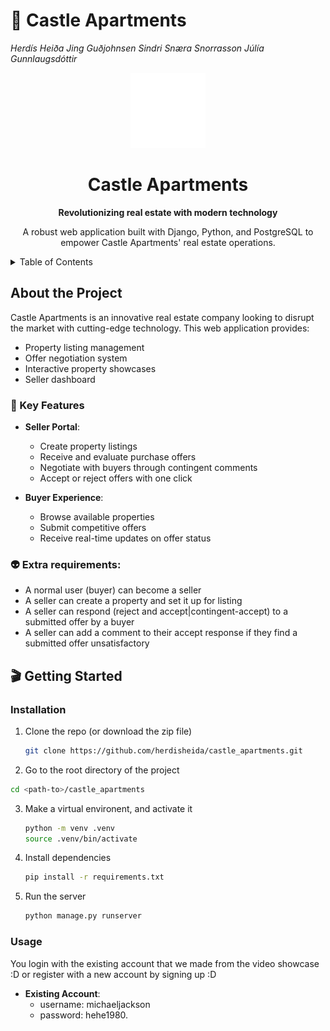 # 🏰 Castle Apartments
*Herdís Heiða Jing Guðjohnsen*
*Sindri Snæra Snorrasson*
*Júlía Gunnlaugsdóttir*


<!-- PROJECT LOGO -->
<div align="center">
  <a href="https://github.com/herdisheida/castle_apartments">
    <img src="static/images/app_logo.png" alt="Castle Apartments Logo" width="120" height="120">
  </a>
  <h1>Castle Apartments</h1>
  <p>
    <strong>Revolutionizing real estate with modern technology</strong>
  </p>
  <p>
    A robust web application built with Django, Python, and PostgreSQL to empower Castle Apartments' real estate operations.
  </p>
</div>

<!-- TABLE OF CONTENTS -->
<details>
  <summary>Table of Contents</summary>
  <ol>
    <li>
      <a href="#about-the-project">About The Project</a>
      <ul>
        <li><a href="#key-features">Key Features</a></li>
        <li><a href="#extra-requirements">Extra requirements</a></li>
      </ul>
      <li>
        <a href="#getting-started">Getting Started</a>
        <ul>
          <li><a href="#Installation">Installation</a></li>
          <li><a href="#Usage">Usage</a></li>
        </ul>
      </li>
    </li>
  </ol>
</details>


<!-- INFO -->
## About the Project
Castle Apartments is an innovative real estate company looking to disrupt the market with cutting-edge technology. This web application provides:

- Property listing management
- Offer negotiation system
- Interactive property showcases 
- Seller dashboard

### 🔑 Key Features
- **Seller Portal**:
  - Create property listings
  - Receive and evaluate purchase offers
  - Negotiate with buyers through contingent comments
  - Accept or reject offers with one click

- **Buyer Experience**:
  - Browse available properties
  - Submit competitive offers
  - Receive real-time updates on offer status

### 👽 Extra requirements:
- A normal user (buyer) can become a seller
- A seller can create a property and set it up for listing
- A seller can respond (reject and accept|contingent-accept) to a submitted offer by a buyer
- A seller can add a comment to their accept response if they find a submitted offer unsatisfactory


## 🎬 Getting Started


### Installation

1. Clone the repo (or download the zip file)
   ```sh
   git clone https://github.com/herdisheida/castle_apartments.git
   ```
 2. Go to the root directory of the project
   ```sh
   cd <path-to>/castle_apartments
   ```
3. Make a virtual environent, and activate it
   ```sh
   python -m venv .venv
   source .venv/bin/activate
   ```
4. Install dependencies
   ```sh
   pip install -r requirements.txt
   ```
5. Run the server
   ```sh
   python manage.py runserver
   ```

### Usage
You login with the existing account that we made from the video showcase :D or register with a new account by signing up :D
- **Existing Account**:
  - username: michaeljackson
  - password: hehe1980.
